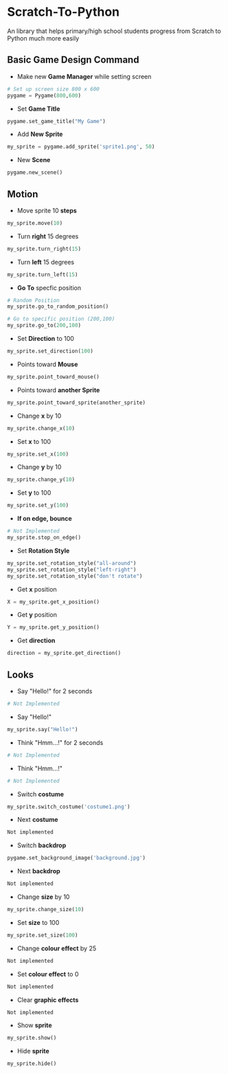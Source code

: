 # Scratch-To-Python
An library that helps primary/high school students progress from Scratch to Python much more easily

## Basic Game Design Command
- Make new **Game Manager** while setting screen </li>
```python
# Set up screen size 800 x 600
pygame = Pygame(800,600)
```

- Set **Game Title**
```python
pygame.set_game_title("My Game")
```

- Add **New Sprite**
```python
my_sprite = pygame.add_sprite('sprite1.png', 50)
```

- New **Scene** <br/>
```python
pygame.new_scene()
```

## Motion
- Move sprite 10 **steps**
```python
my_sprite.move(10)
```

- Turn **right** 15 degrees
```python
my_sprite.turn_right(15)
```

- Turn **left** 15 degrees
```python
my_sprite.turn_left(15)
```

- **Go To** specfic position
```python
# Random Position
my_sprite.go_to_random_position()

# Go to specific position (200,100)
my_sprite.go_to(200,100)
```

- Set **Direction** to 100
```python
my_sprite.set_direction(100)
```

- Points toward **Mouse**
```python
my_sprite.point_toward_mouse()
```

- Points toward **another Sprite**
```python
my_sprite.point_toward_sprite(another_sprite)
```

- Change **x** by 10
```python
my_sprite.change_x(10)
```

- Set **x** to 100
```python
my_sprite.set_x(100)
```

- Change **y** by 10
```python
my_sprite.change_y(10)
```

- Set **y** to 100
```python
my_sprite.set_y(100)
```

- **If on edge, bounce**
```python
# Not Implemented
my_sprite.stop_on_edge()
```

- Set **Rotation Style**
```python
my_sprite.set_rotation_style("all-around")
my_sprite.set_rotation_style("left-right")
my_sprite.set_rotation_style("don't rotate")
```

- Get **x** position
```python
X = my_sprite.get_x_position()
```

- Get **y** position
```python
Y = my_sprite.get_y_position()
```

- Get **direction**
```python
direction = my_sprite.get_direction()
```

## Looks
- Say "Hello!" for 2 seconds
```python
# Not Implemented
```

- Say "Hello!"
```python
my_sprite.say("Hello!")
```

- Think "Hmm...!" for 2 seconds
```python
# Not Implemented
```

- Think "Hmm...!"
```python
# Not Implemented
```

- Switch **costume**
```python
my_sprite.switch_costume('costume1.png')
```

- Next **costume**
```python
Not implemented
```

- Switch **backdrop**
```python
pygame.set_background_image('background.jpg')
```

- Next **backdrop**
```python
Not implemented
```

- Change **size** by 10
```python
my_sprite.change_size(10)
```

- Set **size** to 100
```python
my_sprite.set_size(100)
```

- Change **colour effect** by 25
```python
Not implemented
```

- Set **colour effect** to 0
```python
Not implemented
```

- Clear **graphic effects**
```python
Not implemented
```

- Show **sprite**
```python
my_sprite.show()
```

- Hide **sprite**
```python
my_sprite.hide()
```
